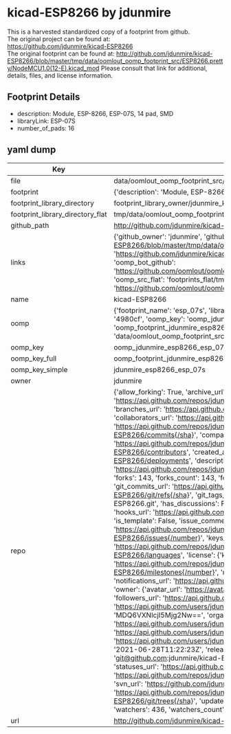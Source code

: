 # kicad-ESP8266 by jdunmire  
This is a harvested standardized copy of a footprint from github.  
The original project can be found at:  
https://github.com/jdunmire/kicad-ESP8266  
The original footprint can be found at:
http://github.com/jdunmire/kicad-ESP8266/blob/master/tmp/data/oomlout_oomp_footprint_src/ESP8266.pretty/NodeMCU1.0(12-E).kicad_mod
Please consult that link for additional, details, files, and license information.  
## Footprint Details
* description: Module, ESP-8266, ESP-07S, 14 pad, SMD  
* libraryLink: ESP-07S  
* number_of_pads: 16  
## yaml dump  
| Key | Value |  
| --- | --- |  
| file | data/oomlout_oomp_footprint_src/kicad-ESP8266/ESP8266.pretty/ESP-07S.kicad_mod |  
| footprint | {'description': 'Module, ESP-8266, ESP-07S, 14 pad, SMD', 'libraryLink': 'ESP-07S', 'number_of_pads': 16} |  
| footprint_library_directory | footprint_library_owner/jdunmire_kicad-ESP8266 |  
| footprint_library_directory_flat | tmp/data/oomlout_oomp_footprint_src/footprints_flat/jdunmire_esp8266_esp_07s/working |  
| github_path | http://github.com/jdunmire/kicad-ESP8266/blob/master/tmp/data/oomlout_oomp_footprint_src/ESP8266.pretty/ESP-07S.kicad_mod |  
| links | {'github_owner': 'jdunmire', 'github_repo_name': 'kicad-ESP8266', 'github_src': 'http://github.com/jdunmire/kicad-ESP8266/blob/master/tmp/data/oomlout_oomp_footprint_src/ESP8266.pretty/NodeMCU1.0(12-E).kicad_mod', 'github_src_repo': 'https://github.com/jdunmire/kicad-ESP8266', 'oomp_bot': 'tmp/data/oomlout_oomp_footprint_src/footprints/jdunmire_esp8266_esp_07s/working', 'oomp_bot_github': 'https://github.com/oomlout/oomlout_oomp_footprint_bot/tree/main/tmp/data/oomlout_oomp_footprint_src/footprints/jdunmire_esp8266_esp_07s/working', 'oomp_src_flat': 'footprints_flat/tmp/data/oomlout_oomp_footprint_src/footprints_flat/jdunmire_esp8266_esp_07s/working', 'oomp_src_flat_github': 'https://github.com/oomlout/oomlout_oomp_footprint_src/tree/main/tmp/data/oomlout_oomp_footprint_src/footprints_flat/jdunmire_esp8266_esp_07s/working'} |  
| name | kicad-ESP8266 |  
| oomp | {'footprint_name': 'esp_07s', 'library_name': 'esp8266', 'md5': '4980cf73acb56e3c8d87f2c03f0ced9b', 'md5_10': '4980cf73ac', 'md5_5': '4980c', 'md5_6': '4980cf', 'oomp_key': 'oomp_jdunmire_esp8266_esp_07s', 'oomp_key_extra': 'oomp_footprint_jdunmire_esp8266_esp_07s', 'oomp_key_full': 'oomp_footprint_jdunmire_esp8266_esp_07s_4980cf', 'oomp_key_simple': 'jdunmire_esp8266_esp_07s', 'original_filename': 'data/oomlout_oomp_footprint_src/kicad-ESP8266/ESP8266.pretty/ESP-07S.kicad_mod', 'owner_name': 'jdunmire'} |  
| oomp_key | oomp_jdunmire_esp8266_esp_07s |  
| oomp_key_full | oomp_footprint_jdunmire_esp8266_esp_07s |  
| oomp_key_simple | jdunmire_esp8266_esp_07s |  
| owner | jdunmire |  
| repo | {'allow_forking': True, 'archive_url': 'https://api.github.com/repos/jdunmire/kicad-ESP8266/{archive_format}{/ref}', 'archived': False, 'assignees_url': 'https://api.github.com/repos/jdunmire/kicad-ESP8266/assignees{/user}', 'blobs_url': 'https://api.github.com/repos/jdunmire/kicad-ESP8266/git/blobs{/sha}', 'branches_url': 'https://api.github.com/repos/jdunmire/kicad-ESP8266/branches{/branch}', 'clone_url': 'https://github.com/jdunmire/kicad-ESP8266.git', 'collaborators_url': 'https://api.github.com/repos/jdunmire/kicad-ESP8266/collaborators{/collaborator}', 'comments_url': 'https://api.github.com/repos/jdunmire/kicad-ESP8266/comments{/number}', 'commits_url': 'https://api.github.com/repos/jdunmire/kicad-ESP8266/commits{/sha}', 'compare_url': 'https://api.github.com/repos/jdunmire/kicad-ESP8266/compare/{base}...{head}', 'contents_url': 'https://api.github.com/repos/jdunmire/kicad-ESP8266/contents/{+path}', 'contributors_url': 'https://api.github.com/repos/jdunmire/kicad-ESP8266/contributors', 'created_at': '2015-04-26T17:46:36Z', 'default_branch': 'master', 'deployments_url': 'https://api.github.com/repos/jdunmire/kicad-ESP8266/deployments', 'description': 'Schematic symbols and PCB footprints for ESP8266 modules', 'disabled': False, 'downloads_url': 'https://api.github.com/repos/jdunmire/kicad-ESP8266/downloads', 'events_url': 'https://api.github.com/repos/jdunmire/kicad-ESP8266/events', 'fork': False, 'forks': 143, 'forks_count': 143, 'forks_url': 'https://api.github.com/repos/jdunmire/kicad-ESP8266/forks', 'full_name': 'jdunmire/kicad-ESP8266', 'git_commits_url': 'https://api.github.com/repos/jdunmire/kicad-ESP8266/git/commits{/sha}', 'git_refs_url': 'https://api.github.com/repos/jdunmire/kicad-ESP8266/git/refs{/sha}', 'git_tags_url': 'https://api.github.com/repos/jdunmire/kicad-ESP8266/git/tags{/sha}', 'git_url': 'git://github.com/jdunmire/kicad-ESP8266.git', 'has_discussions': False, 'has_downloads': True, 'has_issues': True, 'has_pages': False, 'has_projects': True, 'has_wiki': True, 'homepage': None, 'hooks_url': 'https://api.github.com/repos/jdunmire/kicad-ESP8266/hooks', 'html_url': 'https://github.com/jdunmire/kicad-ESP8266', 'id': 34623298, 'is_template': False, 'issue_comment_url': 'https://api.github.com/repos/jdunmire/kicad-ESP8266/issues/comments{/number}', 'issue_events_url': 'https://api.github.com/repos/jdunmire/kicad-ESP8266/issues/events{/number}', 'issues_url': 'https://api.github.com/repos/jdunmire/kicad-ESP8266/issues{/number}', 'keys_url': 'https://api.github.com/repos/jdunmire/kicad-ESP8266/keys{/key_id}', 'labels_url': 'https://api.github.com/repos/jdunmire/kicad-ESP8266/labels{/name}', 'language': 'OpenSCAD', 'languages_url': 'https://api.github.com/repos/jdunmire/kicad-ESP8266/languages', 'license': {'key': 'other', 'name': 'Other', 'node_id': 'MDc6TGljZW5zZTA=', 'spdx_id': 'NOASSERTION', 'url': None}, 'merges_url': 'https://api.github.com/repos/jdunmire/kicad-ESP8266/merges', 'milestones_url': 'https://api.github.com/repos/jdunmire/kicad-ESP8266/milestones{/number}', 'mirror_url': None, 'name': 'kicad-ESP8266', 'network_count': 143, 'node_id': 'MDEwOlJlcG9zaXRvcnkzNDYyMzI5OA==', 'notifications_url': 'https://api.github.com/repos/jdunmire/kicad-ESP8266/notifications{?since,all,participating}', 'open_issues': 12, 'open_issues_count': 12, 'owner': {'avatar_url': 'https://avatars.githubusercontent.com/u/292867?v=4', 'events_url': 'https://api.github.com/users/jdunmire/events{/privacy}', 'followers_url': 'https://api.github.com/users/jdunmire/followers', 'following_url': 'https://api.github.com/users/jdunmire/following{/other_user}', 'gists_url': 'https://api.github.com/users/jdunmire/gists{/gist_id}', 'gravatar_id': '', 'html_url': 'https://github.com/jdunmire', 'id': 292867, 'login': 'jdunmire', 'node_id': 'MDQ6VXNlcjI5Mjg2Nw==', 'organizations_url': 'https://api.github.com/users/jdunmire/orgs', 'received_events_url': 'https://api.github.com/users/jdunmire/received_events', 'repos_url': 'https://api.github.com/users/jdunmire/repos', 'site_admin': False, 'starred_url': 'https://api.github.com/users/jdunmire/starred{/owner}{/repo}', 'subscriptions_url': 'https://api.github.com/users/jdunmire/subscriptions', 'type': 'User', 'url': 'https://api.github.com/users/jdunmire'}, 'private': False, 'pulls_url': 'https://api.github.com/repos/jdunmire/kicad-ESP8266/pulls{/number}', 'pushed_at': '2021-06-28T11:22:23Z', 'releases_url': 'https://api.github.com/repos/jdunmire/kicad-ESP8266/releases{/id}', 'size': 2864, 'ssh_url': 'git@github.com:jdunmire/kicad-ESP8266.git', 'stargazers_count': 436, 'stargazers_url': 'https://api.github.com/repos/jdunmire/kicad-ESP8266/stargazers', 'statuses_url': 'https://api.github.com/repos/jdunmire/kicad-ESP8266/statuses/{sha}', 'subscribers_count': 55, 'subscribers_url': 'https://api.github.com/repos/jdunmire/kicad-ESP8266/subscribers', 'subscription_url': 'https://api.github.com/repos/jdunmire/kicad-ESP8266/subscription', 'svn_url': 'https://github.com/jdunmire/kicad-ESP8266', 'tags_url': 'https://api.github.com/repos/jdunmire/kicad-ESP8266/tags', 'teams_url': 'https://api.github.com/repos/jdunmire/kicad-ESP8266/teams', 'temp_clone_token': None, 'topics': [], 'trees_url': 'https://api.github.com/repos/jdunmire/kicad-ESP8266/git/trees{/sha}', 'updated_at': '2023-09-24T11:10:12Z', 'url': 'https://api.github.com/repos/jdunmire/kicad-ESP8266', 'visibility': 'public', 'watchers': 436, 'watchers_count': 436, 'web_commit_signoff_required': False} |  
| url | http://github.com/jdunmire/kicad-ESP8266 |  

